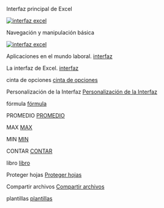  Interfaz principal de Excel

 [![interfaz excel](https://i.ytimg.com/vi/umVPydvy7-w/maxresdefault.jpg)](https://www.youtube.com/watch?v=umVPydvy7-w&list=PLGiZfnpDV6Ith-asRwj47y3LsoKupQd3t)


Navegación
y manipulación básica

 [![interfaz excel](https://i.ytimg.com/vi/XtDfwLeBjGg/maxresdefault.jpg)](https://www.youtube.com/watch?v=XtDfwLeBjGg&list=PLGiZfnpDV6Ith-asRwj47y3LsoKupQd3t&index=2)


Aplicaciones en el mundo laboral.
[interfaz](./docs/Conversa/01_excelcert114.pdf)

La interfaz de Excel.
[interfaz](./docs/Conversa/02_excelcert223.pdf)

cinta de opciones
[cinta de opciones](./docs/Conversa/03_excelcert25.pdf)

Personalización de la
Interfaz
[Personalización de la Interfaz](./docs/Conversa/04_excelcert226.pdf)

fórmula
[fórmula](./docs/Conversa/05_excelcert32.pdf)

PROMEDIO
[PROMEDIO](./docs/Conversa/06_excelcert333.pdf)

MAX
[MAX](./docs/Conversa/07_excelcert334.pdf)

MIN
[MIN](./docs/Conversa/08_excelcert335.pdf)

CONTAR
[CONTAR](./docs/Conversa/09_excelcert36.pdf)

 libro
 [ libro](./docs/Conversa/10_excelcert441.pdf)


  Proteger hojas
  [ Proteger hojas](./docs/Conversa/11_excelcert443.pdf)


  Compartir archivos
  [Compartir archivos](./docs/Conversa/12_excelcert44.pdf)

  plantillas
  [plantillas](./docs/Conversa/13_excelcert145.pdf)
